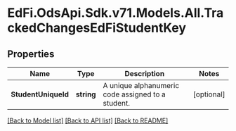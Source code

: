# EdFi.OdsApi.Sdk.v71.Models.All.TrackedChangesEdFiStudentKey

## Properties

Name | Type | Description | Notes
------------ | ------------- | ------------- | -------------
**StudentUniqueId** | **string** | A unique alphanumeric code assigned to a student. | [optional] 

[[Back to Model list]](../../README.md#documentation-for-models) [[Back to API list]](../../README.md#documentation-for-api-endpoints) [[Back to README]](../../README.md)


